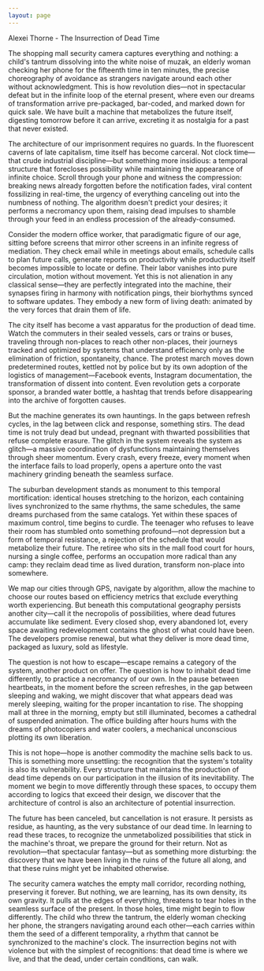 ```yaml
---
layout: page
---
```

Alexei Thorne - The Insurrection of Dead Time

The shopping mall security camera captures everything and nothing: a child's tantrum dissolving into the white noise of muzak, an elderly woman checking her phone for the fifteenth time in ten minutes, the precise choreography of avoidance as strangers navigate around each other without acknowledgment. This is how revolution dies—not in spectacular defeat but in the infinite loop of the eternal present, where even our dreams of transformation arrive pre-packaged, bar-coded, and marked down for quick sale. We have built a machine that metabolizes the future itself, digesting tomorrow before it can arrive, excreting it as nostalgia for a past that never existed.

The architecture of our imprisonment requires no guards. In the fluorescent caverns of late capitalism, time itself has become carceral. Not clock time—that crude industrial discipline—but something more insidious: a temporal structure that forecloses possibility while maintaining the appearance of infinite choice. Scroll through your phone and witness the compression: breaking news already forgotten before the notification fades, viral content fossilizing in real-time, the urgency of everything canceling out into the numbness of nothing. The algorithm doesn't predict your desires; it performs a necromancy upon them, raising dead impulses to shamble through your feed in an endless procession of the already-consumed.

Consider the modern office worker, that paradigmatic figure of our age, sitting before screens that mirror other screens in an infinite regress of mediation. They check email while in meetings about emails, schedule calls to plan future calls, generate reports on productivity while productivity itself becomes impossible to locate or define. Their labor vanishes into pure circulation, motion without movement. Yet this is not alienation in any classical sense—they are perfectly integrated into the machine, their synapses firing in harmony with notification pings, their biorhythms synced to software updates. They embody a new form of living death: animated by the very forces that drain them of life.

The city itself has become a vast apparatus for the production of dead time. Watch the commuters in their sealed vessels, cars or trains or buses, traveling through non-places to reach other non-places, their journeys tracked and optimized by systems that understand efficiency only as the elimination of friction, spontaneity, chance. The protest march moves down predetermined routes, kettled not by police but by its own adoption of the logistics of management—Facebook events, Instagram documentation, the transformation of dissent into content. Even revolution gets a corporate sponsor, a branded water bottle, a hashtag that trends before disappearing into the archive of forgotten causes.

But the machine generates its own hauntings. In the gaps between refresh cycles, in the lag between click and response, something stirs. The dead time is not truly dead but undead, pregnant with thwarted possibilities that refuse complete erasure. The glitch in the system reveals the system as glitch—a massive coordination of dysfunctions maintaining themselves through sheer momentum. Every crash, every freeze, every moment when the interface fails to load properly, opens a aperture onto the vast machinery grinding beneath the seamless surface.

The suburban development stands as monument to this temporal mortification: identical houses stretching to the horizon, each containing lives synchronized to the same rhythms, the same schedules, the same dreams purchased from the same catalogs. Yet within these spaces of maximum control, time begins to curdle. The teenager who refuses to leave their room has stumbled onto something profound—not depression but a form of temporal resistance, a rejection of the schedule that would metabolize their future. The retiree who sits in the mall food court for hours, nursing a single coffee, performs an occupation more radical than any camp: they reclaim dead time as lived duration, transform non-place into somewhere.

We map our cities through GPS, navigate by algorithm, allow the machine to choose our routes based on efficiency metrics that exclude everything worth experiencing. But beneath this computational geography persists another city—call it the necropolis of possibilities, where dead futures accumulate like sediment. Every closed shop, every abandoned lot, every space awaiting redevelopment contains the ghost of what could have been. The developers promise renewal, but what they deliver is more dead time, packaged as luxury, sold as lifestyle.

The question is not how to escape—escape remains a category of the system, another product on offer. The question is how to inhabit dead time differently, to practice a necromancy of our own. In the pause between heartbeats, in the moment before the screen refreshes, in the gap between sleeping and waking, we might discover that what appears dead was merely sleeping, waiting for the proper incantation to rise. The shopping mall at three in the morning, empty but still illuminated, becomes a cathedral of suspended animation. The office building after hours hums with the dreams of photocopiers and water coolers, a mechanical unconscious plotting its own liberation.

This is not hope—hope is another commodity the machine sells back to us. This is something more unsettling: the recognition that the system's totality is also its vulnerability. Every structure that maintains the production of dead time depends on our participation in the illusion of its inevitability. The moment we begin to move differently through these spaces, to occupy them according to logics that exceed their design, we discover that the architecture of control is also an architecture of potential insurrection.

The future has been canceled, but cancellation is not erasure. It persists as residue, as haunting, as the very substance of our dead time. In learning to read these traces, to recognize the unmetabolized possibilities that stick in the machine's throat, we prepare the ground for their return. Not as revolution—that spectacular fantasy—but as something more disturbing: the discovery that we have been living in the ruins of the future all along, and that these ruins might yet be inhabited otherwise.

The security camera watches the empty mall corridor, recording nothing, preserving it forever. But nothing, we are learning, has its own density, its own gravity. It pulls at the edges of everything, threatens to tear holes in the seamless surface of the present. In those holes, time might begin to flow differently. The child who threw the tantrum, the elderly woman checking her phone, the strangers navigating around each other—each carries within them the seed of a different temporality, a rhythm that cannot be synchronized to the machine's clock. The insurrection begins not with violence but with the simplest of recognitions: that dead time is where we live, and that the dead, under certain conditions, can walk.